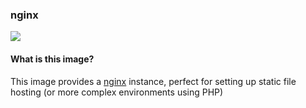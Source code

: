 ### nginx

[![](https://badge.imagelayers.io/matthewgall/nginx:latest.svg)](https://imagelayers.io/?images=matthewgall/nginx:latest 'Get your own badge on imagelayers.io')

#### What is this image?
This image provides a [nginx](https://www.nginx.org) instance, perfect for setting up static file hosting (or more complex environments using PHP)